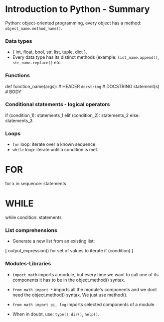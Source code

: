 # Introduction to Python - Summary

Python: object-oriented programming, every object has a method: `object_name.method_name()`.

### Data types

- { int, float, bool, str, list, tuple, dict }.  
- Every data type has its distinct methods (example: ```list_name.append()```, ```str_name.replace()``` etc.

### Functions
def function_name(args):     # HEADER
    ``` docstring ```                 # DOCSTRING
    statement(s)                      # BODY
### Conditional statements - logical operators
if (condition_1):
    statements_1
elif (condition_2):
    statements_2
else:
    statements_3
### Loops

- `for` loop: iterate over a known sequence.  
- `while` loop: iterate until a condition is met.
# FOR
for x in sequence:
    statements
    
# WHILE
while condition:
    statements
### List comprehensions

- Generate a new list from an existing list:  

[ output_expression() for set of values to iterate if (condition) ]
### Modules-Libraries

- `import math` imports a module, but every time we want to call one of its components it has to be in the object.method() syntax.

- `from math import *` imports all the module's components and we dont need the object.method() syntax. We just use method().

- `from math import pi, log` imports selected components of a module.

- When in doubt, use: `type()`, `dir()`, `help()`.
